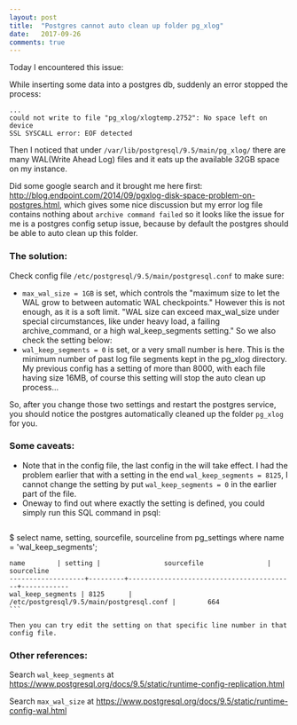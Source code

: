 ```yaml
---
layout: post
title:  "Postgres cannot auto clean up folder pg_xlog"
date:   2017-09-26
comments: true
---
```


Today I encountered this issue:

While inserting some data into a postgres db, suddenly an error stopped the process:

```
...
could not write to file "pg_xlog/xlogtemp.2752": No space left on device
SSL SYSCALL error: EOF detected
```

Then I noticed that under `/var/lib/postgresql/9.5/main/pg_xlog/` there are many
WAL(Write Ahead Log) files and it eats up the available 32GB space on my instance. 

Did some google search and it brought me here first:
http://blog.endpoint.com/2014/09/pgxlog-disk-space-problem-on-postgres.html, which
gives some nice discussion but my error log file contains nothing about `archive command failed` so
it looks like the issue for me is a postgres config setup issue, because by default 
the postgres should be able to auto clean up this folder.

### The solution:

Check config file `/etc/postgresql/9.5/main/postgresql.conf` to make sure:

* `max_wal_size = 1GB` is set, which controls the "maximum size to let the WAL grow to between automatic WAL checkpoints." However this is not enough, as it is a soft limit. "WAL size can exceed max_wal_size under special circumstances, like under heavy load, a failing archive_command, or a high wal_keep_segments setting." So we also check the setting below:
* `wal_keep_segments = 0` is set, or a very small number is here. This is the minimum number of past log file segments kept in the pg_xlog directory. My previous config has a setting of more than 8000, with each file having size 16MB, of course
	this setting will stop the auto clean up process...
	
So, after you change those two settings and restart the postgres service, you should
notice the postgres automatically cleaned up the folder `pg_xlog` for you.

### Some caveats: 

* Note that in the config file, the last config in the will take effect. I had the 
	problem earlier that with a setting in the end `wal_keep_segments = 8125`, I cannot
	change the setting by put `wal_keep_segments = 0` in the earlier part of the file.
* Oneway to find out where exactly the setting is defined, you could simply run this 
SQL command in psql:
	```
$ select name, setting, sourcefile, sourceline from pg_settings where name = 'wal_keep_segments';
		
	name        | setting |                sourcefile                | sourceline
	-------------------+---------+------------------------------------------+------------
	wal_keep_segments | 8125      | /etc/postgresql/9.5/main/postgresql.conf |        664
	```

	Then you can try edit the setting on that specific line number in that config file.
	
### Other references:
Search `wal_keep_segments` at https://www.postgresql.org/docs/9.5/static/runtime-config-replication.html

Search `max_wal_size` at https://www.postgresql.org/docs/9.5/static/runtime-config-wal.html
